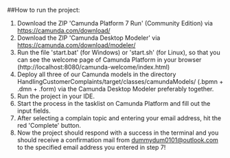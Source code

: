 ##How to run the project:

1. Download the ZIP 'Camunda Platform 7 Run' (Community Edition) via https://camunda.com/download/
2. Download the ZIP 'Camunda Desktop Modeler' via https://camunda.com/download/modeler/
3. Run the file 'start.bat' (for Windows) or 'start.sh' (for Linux), so that you can see the welcome page of Camunda Platform in your browser (http://localhost:8080/camunda-welcome/index.html)
4. Deploy all three of our Camunda models in the directory HandlingCustomerComplaints/target/classes/camundaModels/ (.bpmn + .dmn + .form) via the Camunda Desktop Modeler preferably together.
5. Run the project in your IDE.
6. Start the process in the tasklist on Camunda Platform and fill out the input fields.
7. After selecting a complain topic and entering your email address, hit the red 'Complete' button.
8. Now the project should respond with a success in the terminal and you should receive a confirmation mail from dummydum0101@outlook.com to the specified email address you entered in step 7!

